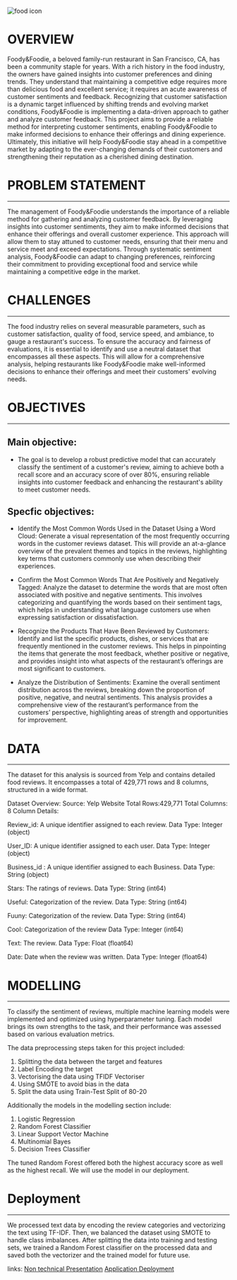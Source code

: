 
![food icon](https://github.com/user-attachments/assets/8f0b7dc0-ad7c-4634-a733-6334ebad23f4)


 # OVERVIEW 

  Foody&Foodie, a beloved family-run restaurant in San Francisco, CA, has been a community staple for years. With a rich history in the food industry, the owners have gained insights into customer preferences and dining trends. They understand that maintaining a competitive edge requires more than delicious food and excellent service; it requires an acute awareness of customer sentiments and feedback. Recognizing that customer satisfaction is a dynamic target influenced by shifting trends and evolving market conditions, Foody&Foodie is implementing a data-driven approach to gather and analyze customer feedback. This project aims to provide a reliable method for interpreting customer sentiments, enabling Foody&Foodie to make informed decisions to enhance their offerings and dining experience. Ultimately, this initiative will help Foody&Foodie stay ahead in a competitive market by adapting to the ever-changing demands of their customers and strengthening their reputation as a cherished dining destination.


 # PROBLEM STATEMENT 
---
The management of Foody&Foodie understands the importance of a reliable method for gathering and analyzing customer feedback. By leveraging insights into customer sentiments, they aim to make informed decisions that enhance their offerings and overall customer experience. This approach will allow them to stay attuned to customer needs, ensuring that their menu and service meet and exceed expectations. Through systematic sentiment analysis, Foody&Foodie can adapt to changing preferences, reinforcing their commitment to providing exceptional food and service while maintaining a competitive edge in the market.


# CHALLENGES 
---
The food industry relies on several measurable parameters, such as customer satisfaction, quality of food, service speed, and ambiance, to gauge a restaurant's success. To ensure the accuracy and fairness of evaluations, it is essential to identify and use a neutral dataset that encompasses all these aspects. This will allow for a comprehensive analysis, helping restaurants like Foody&Foodie make well-informed decisions to enhance their offerings and meet their customers' evolving needs.

# OBJECTIVES 
---
Main objective:
 ---
   * The goal is to develop a robust predictive model that can accurately classify the sentiment of a customer's review, aiming to achieve both a recall score and an accuracy score of over 80%, ensuring reliable insights into customer feedback and enhancing the restaurant's ability to meet customer needs.
 
 Specfic objectives:
 ---
 * Identify the Most Common Words Used in the Dataset Using a Word Cloud:
Generate a visual representation of the most frequently occurring words in the customer reviews dataset. This will provide an at-a-glance overview of the prevalent themes and topics in the reviews, highlighting key terms that customers commonly use when describing their experiences.

 * Confirm the Most Common Words That Are Positively and Negatively Tagged:
Analyze the dataset to determine the words that are most often associated with positive and negative sentiments. This involves categorizing and quantifying the words based on their sentiment tags, which helps in understanding what language customers use when expressing satisfaction or dissatisfaction.

 * Recognize the Products That Have Been Reviewed by Customers:
Identify and list the specific products, dishes, or services that are frequently mentioned in the customer reviews. This helps in pinpointing the items that generate the most feedback, whether positive or negative, and provides insight into what aspects of the restaurant’s offerings are most significant to customers.

  * Analyze the Distribution of Sentiments:
Examine the overall sentiment distribution across the reviews, breaking down the proportion of positive, negative, and neutral sentiments. This analysis provides a comprehensive view of the restaurant’s performance from the customers’ perspective, highlighting areas of strength and opportunities for improvement.

# DATA 
---
The dataset for this analysis is sourced from Yelp and contains detailed food reviews. It encompasses a total of 429,771 rows and 8 columns, structured in a wide format.

Dataset Overview: Source: Yelp Website Total Rows:429,771 Total Columns: 8 Column Details:

Review_id: A unique identifier assigned to each review. Data Type: Integer (object)

User_ID: A unique identifier assigned to each user. Data Type: Integer (object)

Business_id : A unique identifier assigned to each Business. Data Type: String (object)

Stars: The ratings of reviews. Data Type: String (int64)

Useful: Categorization of the review. Data Type: String (int64)

Fuuny: Categorization of the review. Data Type: String (int64)

Cool: Categorization of the review Data Type: Integer (int64)

Text: The review. Data Type: Float (float64)

Date: Date when the review was written. Data Type: Integer (float64)


# MODELLING 

---
 To classify the sentiment of reviews, multiple machine learning models were implemented and optimized using hyperparameter tuning. Each model brings its own strengths to the task, and their performance was assessed based on various evaluation metrics.
 
 
The data preprocessing steps taken for this project included:

1. Splitting the data between the target and features
2. Label Encoding the target
3. Vectorising the data using TFIDF Vectoriser
4. Using SMOTE to avoid bias in the data
5. Split the data using Train-Test Split of 80-20

Additionally the models in the modelling section include:
1. Logistic Regression
2. Random Forest Classifier
3. Linear Support Vector Machine
4. Multinomial Bayes
5. Decision Trees Classifier

The tuned Random Forest offered both the highest accuracy score as well as the highest recall. We will use the model in our deployment.

# Deployment 
---

We processed text data by encoding the review categories and vectorizing the text using TF-IDF. Then, we balanced the dataset using SMOTE to handle class imbalances. After splitting the data into training and testing sets, we trained a Random Forest classifier on the processed data and saved both the vectorizer and the trained model for future use.
 

links:
[Non technical Presentation](https://docs.google.com/presentation/d/1PTnCGTHmTGZjWk6cGjuV1I2KPVsotzXAxwG9T_Eqjs8/edit#slide=id.g13c7f5c3f0_0_1)
[Application Deployment](https://foody-and-foodie.streamlit.app/)



 
 
                         

